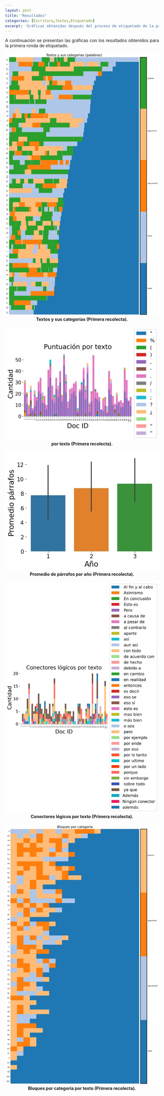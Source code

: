 ```yaml
---
layout: post
title: "Resultados"
categories: [Escritura,Textos,Etiquetado]
excerpt: 'Gráficas obtenidas después del proceso de etiquetado de la primera ronda de recolección de textos.'
---
```

<p style="text-align: justify;">
A continuación se presentan las gráficas con los resultados obtenidos para la primera ronda de etiquetado.

<br>
<div style="text-align: center;">
    <img src="/images/graficas/categorias.jpg" alt="grafica-categoria1">
    <figcaption><b>Textos y sus categorías (Primera recolecta).</b></figcaption>
</div>

<br>
<div style="text-align: center;">
    <img src="/images/graficas/puntuacion.jpg" alt="grafica-puntuacion1">
    <figcaption><b> por texto (Primera recolecta).</b></figcaption>
</div>

<br>
<div style="text-align: center;">
    <img src="/images/graficas/promedio-parrafos.jpg" alt="grafica-promedio-parrafos1">
    <figcaption><b>Promedio de párrafos por año (Primera recolecta).</b></figcaption>
</div>

<br>
<div style="text-align: center;">
    <img src="/images/graficas/conectores-logicos.jpg" alt="grafica-conectorse-logicos1">
    <figcaption><b>Conectores lógicos por texto (Primera recolecta).</b></figcaption>
</div>

<br>
<div style="text-align: center;">
    <img src="/images/graficas/bloques.jpg" alt="grafica-bloques1">
    <figcaption><b>Bloques por categoría por texto (Primera recolecta).</b></figcaption>
</div>


</p>

